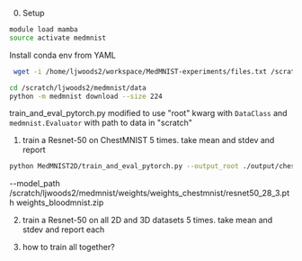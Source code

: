 
0. Setup

```bash
module load mamba
source activate medmnist
```

Install conda env from YAML

```bash
 wget -i /home/ljwoods2/workspace/MedMNIST-experiments/files.txt /scratch/ljwoods2/medmnist/weights
```

```bash
cd /scratch/ljwoods2/medmnist/data
python -m medmnist download --size 224
```

train_and_eval_pytorch.py modified to use "root" kwarg with `DataClass` and `medmnist.Evaluator` with path to data in "scratch"

1. train a Resnet-50 on ChestMNIST 5 times. take mean and stdev and report

```bash
python MedMNIST2D/train_and_eval_pytorch.py --output_root ./output/chestmnist --num_epochs 100 --size 28 --gpu_ids 0 --model_flag resnet50 --run 1 --data_flag chestmnist
```

--model_path /scratch/ljwoods2/medmnist/weights/weights_chestmnist/resnet50_28_3.pth weights_bloodmnist.zip

2. train a Resnet-50 on all 2D and 3D datasets 5 times. take mean and stdev and report each




3. how to train all together?